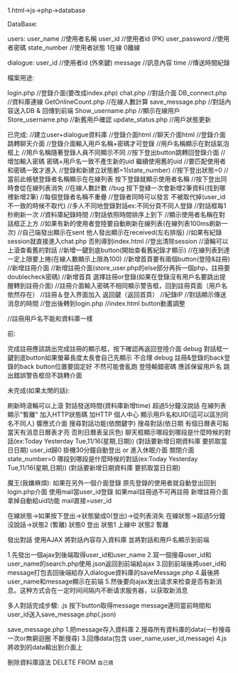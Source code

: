 1.html->js->php->database

DataBase:

users:
user_name //使用者名稱
user_id //使用者id (PK)
user_password //使用者密碼
state_number //使用者狀態 1在線 0離線

dialogue:
user_id //使用者id (外來鍵)
message //訊息內容
time //傳送時間紀錄


檔案用途:

login.php //登錄介面(要改成index.php)
chat.php //對話介面
DB_connect.php //資料庫連線
GetOnlineCount.php //在線人數計算
save_message.php //對話內容送入DB & 回傳到前端
Show_username.php //顯示在線用戶
Store_username.php //新舊用戶確認
update_status.php //用戶狀態更新


已完成:
//建立user+dialogue資料庫
//登錄介面html
//聊天介面html
//登錄介面跳轉聊天介面
//登錄介面輸入用戶名稱+密碼才可登錄
//用戶名稱顯示在對話氣泡框上
//用戶名稱隨著登錄人員不同顯示不同
//按下登出button跳轉回登錄介面
//增加輸入密碼 密碼+用戶名一致不產生新的uid 繼續使用舊的uid
//要匹配使用者和密碼一致才進入
//登錄和新建立狀態都=1(state_number)
//按下登出狀態=0
//當前此帳號登錄者名稱顯示在在線列表 按下登錄就顯示使用者名稱
//按下登出同時會從在線列表消失
//在線人數計數
//bug 按下登綠一次會新增2筆資料(找到哪裡新增2筆)
//每個登錄者名稱不重疊
//登錄者同時可以發言 不被取代掉(user_id不一致的時候不取代)
//多人不同地登錄對話ex:不同分頁不同人登錄
//對話框每1秒刷新一次
//資料庫紀錄時間
//對話依照時間排序上到下
//顯示使用者名稱在對話框正上方
//如果有新的使用者登陸要自動刷新在線列表(在線列表100ms刷新一次)
//自己端發出顯示在sent 他人發出顯示在received(左右排版)
//如果有紀錄session就直接進入chat.php 否則導到index.html
//登出清除session
//滾輪可以上滾查看舊的對話
//新增一鍵到底button(開始查看舊紀錄才顯示)
//在線列表到達一定上限要上捲(在線人數顯示上限為100)
//新增首頁要有兩個button(登陸&註冊)
//新增註冊介面
//新增註冊介面(store_user.php的else部分再拆一個php，註冊要doublecheck密碼)
//新增首頁 選擇註冊or登錄(如果在登錄沒有用戶名要跳出提醒轉到註冊介面)
//註冊介面輸入密碼不相同顯示警告框，回到註冊頁面（用戶名依然存在）
//註冊＆登入界面加入 返回鍵（返回首頁）
//紀錄IP
//對話顯示傳送消息的時間
//登出後轉到login.php
//index.html button動畫調整


//註冊用戶名不能和資料庫一樣

前:


完成註冊應該跳出完成註冊的顯示框，按下確認再返回登陸介面
debug 對話框一鍵到底button如果螢幕長度太長會自己先顯示 不合理
debug 註冊&登錄的back登錄的back button位置要固定好 不然可能會亂跑
登陸輸錯密碼 應該保留用戶名 跳出錯誤警告框但不跳轉介面


未完成(如果太閒的話):

刷新時滾輪可以上滾
對話發送時間(資料庫新增time)
超過5分鐘沒說話 在線列表顯示"暫離"
加入HTTP狀態碼
加HTTP
個人中心 顯示用戶名和UID(這可以區別同名不同人)
響應式介面
搜尋對話功能(依關鍵字)
搜尋對話(依日期 有個日曆表可點 當天有消息日曆表才亮 否則日曆表呈灰色)
聊天框顯示哪段到哪段是什麼時候的對話(ex:Today Yesterday Tue,11/16(星期,日期)) (對話要新增日期資料庫 要抓取當日日期)
user_id歸0
掛機30分鐘自動登出 or 進入休眠介面
關閉介面state_number=0
哪段到哪段是什麼時候的對話(ex:Today Yesterday Tue,11/16(星期,日期)) (對話要新增日期資料庫 要抓取當日日期)


魔王(我嫌麻煩):
如果在另外一個介面登錄 原先登錄的使用者就自動登出回到login.php介面
使用mail當user_id登錄 如果mail註冊過不可再註冊
新增註冊介面 拿掉自動給uid功能 mail直接=user_id



在線狀態->如果按下登出->狀態變成0(登出)->從列表消失
在線狀態->超過5分鐘沒說話->狀態2 (暫離)
狀態0 登出
狀態1 上線中
狀態2 暫離



發出對話 使用AJAX 將對話內容存入資料庫 並將對話和用戶名顯示到前端

1.先發出一個ajax到後端取得user_id和user_name
2.寫一個搜尋user_id和user_name的search.php使用.json返回到前端給ajax
3.回到前端後將user_id和message打包丟回後端給存入dialogue資料庫的saveMessage.php
4.最後將user_name和message顯示在前端
5.然後要向ajax发出请求来检查是否有新消息。这种方式会在一定时间间隔内不断请求服务器，以获取新消息


多人對話完成步驟:
.js 按下button取得message
message連同當前時間和user_id送入save_message.php(.json)
 
save_message.php
1.把message存入資料庫
2.搜尋所有資料庫的data(一秒搜尋一次or無窮迴圈 不斷搜尋)
3.回傳data(包含 user_name,user_id,message)
4.js將收到的data輸出到介面上




刪除資料庫語法
DELETE FROM `自己填` 




